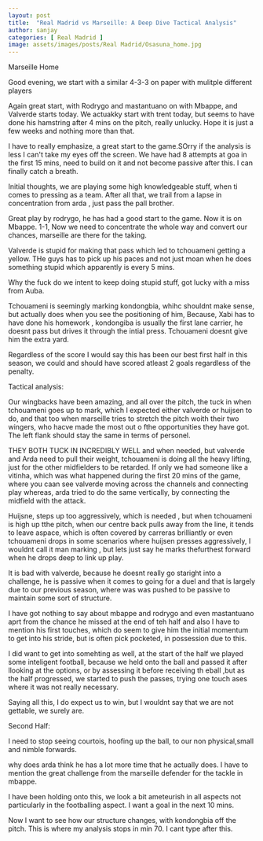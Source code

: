 ```yaml
---
layout: post
title:  "Real Madrid vs Marseille: A Deep Dive Tactical Analysis"
author: sanjay
categories: [ Real Madrid ]
image: assets/images/posts/Real Madrid/Osasuna_home.jpg
---
```

Marseille Home

Good evening, we start with a similar 4-3-3 on paper with mulitple different players

Again great start, with Rodrygo and mastantuano on with Mbappe, and Valverde starts today. We actuakky start with trent today, but seems to have done his hamstring after 4 mins on the pitch, really unlucky. Hope it is just a few weeks and nothing more than that. 

I have to really emphasize, a great start to the game.SOrry if the analysis is less I can't take my eyes off the screen. We have had 8 attempts at goa in the first 15 mins, need to build on it and not become passive after this. I can finally catch a breath.

Initial thoughts, we are playing some high knowledgeable stuff, when ti comes to pressing as a team. After all that, we trail from a lapse in concentration from arda , just pass the pall brother. 

Great play by rodrygo, he has had a good start to the game. Now it is on Mbappe. 
1-1, Now we need to concentrate the whole way and convert our chances, marseille are there for the taking. 

Valverde is stupid for making that pass which led to tchouameni getting a yellow. THe guys has to pick up his paces and not just moan when he does something stupid which apparently is every 5 mins.

Why the fuck do we intent to keep doing stupid stuff, got lucky with a miss from Auba.

Tchouameni is seemingly marking kondongbia, whihc shouldnt make sense, but actually does when you see the positioning of him, Because, Xabi has to have done his homework , kondongiba is usually the first lane carrier, he doesnt pass but drives it through the intial press. Tchouameni doesnt give him the extra yard.

Regardless of the score I would say this has been our best first half in this season,  we could and should have scored atleast 2 goals regardless of the penalty.

Tactical analysis:

Our wingbacks have been amazing, and all over the pitch, the tuck in when tchouameni goes up to mark, which I expected either valverde or huijsen to do, and that too when marseille tries to stretch the pitch woith their two wingers, who hacve made the most out o fthe opportunities they have got. The left flank should stay the same in terms of personel.

THEY BOTH TUCK IN INCREDIBLY WELL and when needed, but valverde and Arda need to pull their weight, tchouameni is doing all the heavy lifting, just for the other midfielders to be retarded. If only we had someone like a vitinha, which was what happened during the first 20 mins of the game, where you caan see valverde moving across the channels and connecting play whereas, arda tried to do the same vertically, by connecting the midfield with the attack.

Huijsne, steps up too aggressively, which is needed , but when tchouameni is high up tthe pitch, when our centre back pulls away from the line, it tends to leave aspace, which is often covered by carreras brilliantly or even tchouameni drops  in some scenarios where huijsen presses aggressively, I wouldnt call it man marking , but lets just say he marks thefurthest forward when he drops deep to link up play.

It is bad with valverde, because he doesnt really go staright into a challenge, he is passive when it comes to going for a duel and that is largely due to our previous season, where was was pushed to be passive to maintain some sort of structure.

I have got nothing to say about mbappe and rodrygo and even mastantuano aprt from the chance he missed at the end of teh half and also I have to mention his first touches, which do seem to  give him the initial momentum to get into his stride, but is often pick pocketed, in possession due to this.

I did want to get into somehting as well, at the start of the half we played some inteligent football, because we held onto the ball and passed it after llooking at the options, or by assessing it before receiving th eball ,but as the half progressed, we started to push the passes, trying one touch ases where it was not really necessary.

Saying all this, I do expect us to win, but I wouldnt say that we are not gettable, we surely are.

Second Half:

I need to stop seeing courtois, hoofing up the ball, to our non physical,small and nimble forwards.

why does arda think he has a lot more time that he actually does. I have to mention the great challenge from the marseille defender for the tackle in mbappe. 

I have been holding onto this, we look a bit ameteurish in all aspects not particularly in the footballing aspect. I want a goal in the next 10 mins.

Now I want to see how our structure changes, with kondongbia off the pitch.
This is where my analysis stops in min 70. I cant type after this.
